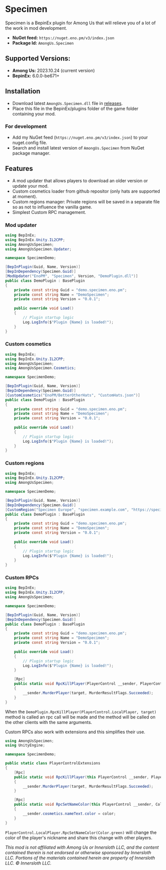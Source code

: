 # Specimen
Specimen is a BepinEx plugin for Among Us that will relieve you of a lot of the work in mod development.

- **NuGet feed:** `https://nuget.eno.pm/v3/index.json`
- **Package Id:** `AmongUs.Specimen`

## Supported Versions:
- **Among Us:** 2023.10.24 (current version)
- **BepinEx:** 6.0.0-be671+

## Installation
- Download latest `AmongUs.Specimen.dll` file in [releases](https://github.com/EnoPM/Specimen/releases).
- Place this file in the BepinEx/plugins folder of the game folder containing your mod.

### For development
- Add my NuGet feed (``https://nuget.eno.pm/v3/index.json``) to your nuget.config file.
- Search and install latest version of `AmongUs.Specimen` from NuGet package manager.

## Features
- A mod updater that allows players to download an older version or update your mod.
- Custom cosmetics loader from github repositor (only hats are supported at moment).
- Custom regions manager: Private regions will be saved in a separate file so as not to influence the vanilla game.
- Simplest Custom RPC management.

### Mod updater
```csharp
using BepInEx;
using BepInEx.Unity.IL2CPP;
using AmongUsSpecimen;
using AmongUsSpecimen.Updater;

namespace SpecimenDemo;

[BepInPlugin(Guid, Name, Version)]
[BepInDependency(Specimen.Guid)]
[ModUpdater("EnoPM", "Specimen", Version, "DemoPlugin.dll")]
public class DemoPlugin : BasePlugin
{
    private const string Guid = "demo.specimen.eno.pm";
    private const string Name = "DemoSpecimen";
    private const string Version = "0.0.1";
    
    public override void Load()
    {
        // Plugin startup logic
        Log.LogInfo($"Plugin {Name} is loaded!");
    }
}
```

### Custom cosmetics
```csharp
using BepInEx;
using BepInEx.Unity.IL2CPP;
using AmongUsSpecimen;
using AmongUsSpecimen.Cosmetics;

namespace SpecimenDemo;

[BepInPlugin(Guid, Name, Version)]
[BepInDependency(Specimen.Guid)]
[CustomCosmetics("EnoPM/BetterOtherHats", "CustomHats.json")]
public class DemoPlugin : BasePlugin
{
    private const string Guid = "demo.specimen.eno.pm";
    private const string Name = "DemoSpecimen";
    private const string Version = "0.0.1";
    
    public override void Load()
    {
        // Plugin startup logic
        Log.LogInfo($"Plugin {Name} is loaded!");
    }
}
```

### Custom regions
```csharp
using BepInEx;
using BepInEx.Unity.IL2CPP;
using AmongUsSpecimen;

namespace SpecimenDemo;

[BepInPlugin(Guid, Name, Version)]
[BepInDependency(Specimen.Guid)]
[CustomRegion("Specimen Europe", "specimen.example.com", "https://specimen.example.com", color: "#ff00ff")]
public class DemoPlugin : BasePlugin
{
    private const string Guid = "demo.specimen.eno.pm";
    private const string Name = "DemoSpecimen";
    private const string Version = "0.0.1";
    
    public override void Load()
    {
        // Plugin startup logic
        Log.LogInfo($"Plugin {Name} is loaded!");
    }
}
```

### Custom RPCs
```csharp
using BepInEx;
using BepInEx.Unity.IL2CPP;
using AmongUsSpecimen;

namespace SpecimenDemo;

[BepInPlugin(Guid, Name, Version)]
[BepInDependency(Specimen.Guid)]
public class DemoPlugin : BasePlugin
{
    private const string Guid = "demo.specimen.eno.pm";
    private const string Name = "DemoSpecimen";
    private const string Version = "0.0.1";
    
    public override void Load()
    {
        // Plugin startup logic
        Log.LogInfo($"Plugin {Name} is loaded!");
    }

    [Rpc]
    public static void RpcKillPlayer(PlayerControl __sender, PlayerControl target)
    {
        __sender.MurderPlayer(target, MurderResultFlags.Succeeded);
    }
}
```
When the `DemoPlugin.RpcKillPlayer(PlayerControl.LocalPlayer, target)` method is called an rpc call will be made and the method will be called on the other clients with the same arguments.

Custom RPCs also work with extensions and this simplifies their use.
```csharp
using AmongUsSpecimen;
using UnityEngine;

namespace SpecimenDemo;

public static class PlayerControlExtensions
{
    [Rpc]
    public static void RpcKillPlayer(this PlayerControl __sender, PlayerControl target)
    {
        __sender.MurderPlayer(target, MurderResultFlags.Succeeded);
    }

    [Rpc]
    public static void RpcSetNameColor(this PlayerControl __sender, Color color)
    {
        __sender.cosmetics.nameText.color = color;
    }
}
```
`PlayerControl.LocalPlayer.RpcSetNameColor(Color.green)` will change the color of the player's nickname and share this change with other players.


*This mod is not affiliated with Among Us or Innersloth LLC, and the content contained therein is not endorsed or otherwise sponsored by Innersloth LLC. Portions of the materials contained herein are property of Innersloth LLC. © Innersloth LLC.*
